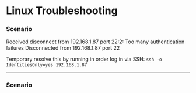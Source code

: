 # Linux Troubleshooting

### Scenario
Received disconnect from 192.168.1.87 port 22:2: Too many authentication failures
Disconnected from 192.168.1.87 port 22

Temporary resolve this by running in order log in via SSH:
`ssh -o IdentitiesOnly=yes 192.168.1.87 ` 

___

### Scenario
